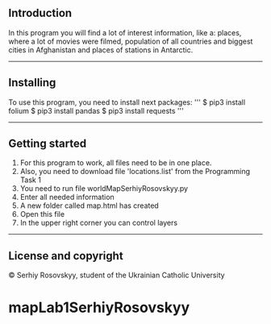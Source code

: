 ## Introduction
In this program you will find a lot of interest information, like a:
places, where a lot of movies were filmed, population of all countries
and biggest cities in Afghanistan and places of stations in Antarctic.

---

## Installing
To use this program, you need to install next packages:
'''
$ pip3 install folium
$ pip3 install pandas
$ pip3 install requests
'''

---

## Getting started
1. For this program to work, all files need to be in one place.
2. Also, you need to download file 'locations.list' from the Programming Task 1
3. You need to run file worldMapSerhiyRosovskyy.py
4. Enter all needed information
5. A new folder called map.html has created
6. Open this file
7. In the upper right corner you can control layers

---

## License and copyright
© Serhiy Rosovskyy, student of the Ukrainian Catholic University
# mapLab1SerhiyRosovskyy
